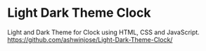 # Light Dark Theme Clock
Light and Dark Theme for Clock using HTML, CSS and JavaScript.
https://github.com/ashwinjose/Light-Dark-Theme-Clock/
